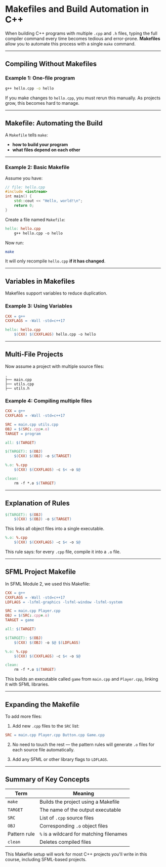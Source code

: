 # Makefiles and Build Automation in C++

When building C++ programs with multiple `.cpp` and `.h` files, typing the full compiler command every time becomes tedious and error-prone. **Makefiles** allow you to automate this process with a single `make` command.

---

## Compiling Without Makefiles

### Example 1: One-file program

```bash
g++ hello.cpp -o hello
```

If you make changes to `hello.cpp`, you must rerun this manually. As projects grow, this becomes hard to manage.

---

## Makefile: Automating the Build

A `Makefile` tells `make`:
- **how to build your program**
- **what files depend on each other**

---

### Example 2: Basic Makefile

Assume you have:

```cpp
// file: hello.cpp
#include <iostream>
int main() {
    std::cout << "Hello, world!\n";
    return 0;
}
```

Create a file named `Makefile`:

```makefile
hello: hello.cpp
	g++ hello.cpp -o hello
```

Now run:

```bash
make
```

It will only recompile `hello.cpp` **if it has changed**.

---

## Variables in Makefiles

Makefiles support variables to reduce duplication.

### Example 3: Using Variables

```makefile
CXX = g++
CXXFLAGS = -Wall -std=c++17

hello: hello.cpp
	$(CXX) $(CXXFLAGS) hello.cpp -o hello
```

---

## Multi-File Projects

Now assume a project with multiple source files:

```
.
├── main.cpp
├── utils.cpp
├── utils.h
```

### Example 4: Compiling multiple files

```makefile
CXX = g++
CXXFLAGS = -Wall -std=c++17

SRC = main.cpp utils.cpp
OBJ = $(SRC:.cpp=.o)
TARGET = program

all: $(TARGET)

$(TARGET): $(OBJ)
	$(CXX) $(OBJ) -o $(TARGET)

%.o: %.cpp
	$(CXX) $(CXXFLAGS) -c $< -o $@

clean:
	rm -f *.o $(TARGET)
```

---

## Explanation of Rules

```makefile
$(TARGET): $(OBJ)
	$(CXX) $(OBJ) -o $(TARGET)
```

This links all object files into a single executable.

```makefile
%.o: %.cpp
	$(CXX) $(CXXFLAGS) -c $< -o $@
```

This rule says: for every `.cpp` file, compile it into a `.o` file.

---

## SFML Project Makefile

In SFML Module 2, we used this Makefile:

```makefile
CXX = g++
CXXFLAGS = -Wall -std=c++17
LDFLAGS = -lsfml-graphics -lsfml-window -lsfml-system

SRC = main.cpp Player.cpp
OBJ = $(SRC:.cpp=.o)
TARGET = game

all: $(TARGET)

$(TARGET): $(OBJ)
	$(CXX) $(OBJ) -o $@ $(LDFLAGS)

%.o: %.cpp
	$(CXX) $(CXXFLAGS) -c $< -o $@

clean:
	rm -f *.o $(TARGET)
```

This builds an executable called `game` from `main.cpp` and `Player.cpp`, linking it with SFML libraries.

---

## Expanding the Makefile

To add more files:

1. Add new `.cpp` files to the `SRC` list:

```makefile
SRC = main.cpp Player.cpp Button.cpp Game.cpp
```

2. No need to touch the rest — the pattern rules will generate `.o` files for each source file automatically.

3. Add any SFML or other library flags to `LDFLAGS`.

---

## Summary of Key Concepts

| Term         | Meaning                                  |
|--------------|-------------------------------------------|
| `make`       | Builds the project using a Makefile       |
| `TARGET`     | The name of the output executable         |
| `SRC`        | List of `.cpp` source files               |
| `OBJ`        | Corresponding `.o` object files           |
| Pattern rule | `%` is a wildcard for matching filenames  |
| `clean`      | Deletes compiled files                    |

This Makefile setup will work for most C++ projects you'll write in this course, including SFML-based projects.

